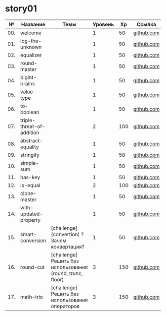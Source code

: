 # story01

| №   | Название                  | Темы                                                       | Уровень | Xp  | Ссылка                                              | Тесты |
| --- | ------------------------- | ---------------------------------------------------------- | ------- | --- | --------------------------------------------------- | ----- |
| 00. | welcome                   |                                                            | 1       | 50  | [github.com](./welcome/README.md)                   | ✅    |
| 01. | log-the-unknown           |                                                            | 1       | 50  | [github.com](./log-the-unknown/README.md)           | ✅    |
| 02. | equalizer                 |                                                            | 1       | 50  | [github.com](./equalizer/README.md)                 | ✅    |
| 03. | round-master              |                                                            | 1       | 50  | [github.com](./round-master/README.md)              | ✅    |
| 04. | bigint-brains             |                                                            | 1       | 50  | [github.com](./bigint-brains/README.md)             | ✅    |
| 05. | value-type                |                                                            | 1       | 50  | [github.com](./value-type/README.md)                | ✅    |
| 06. | to-boolean                |                                                            | 1       | 50  | [github.com](./to-boolean/README.md)                | ✅    |
| 07. | triple-threat-of-addition |                                                            | 2       | 100 | [github.com](./triple-threat-of-addition/README.md) | ✅    |
| 08. | abstract-equality         |                                                            | 1       | 50  | [github.com](./abstract-equality/README.md)         | ✅    |
| 09. | stringify                 |                                                            | 1       | 50  | [github.com](./stringify/README.md)                 | ✅    |
| 10. | simple-sum                |                                                            | 1       | 50  | [github.com](./simple-sum/README.md)                | ✅    |
| 11. | has-key                   |                                                            | 1       | 50  | [github.com](./has-key/README.md)                   | ✅    |
| 12. | is-equal                  |                                                            | 2       | 100 | [github.com](./is-equal/README.md)                  | ✅    |
| 13. | clone-master              |                                                            | 1       | 50  | [github.com](./clone-master/README.md)              | ✅    |
| 14. | with-updated-property     |                                                            | 1       | 50  | [github.com](./with-updated-property/README.md)     | ✅    |
| 15. | smart-conversion          | [challenge] (convertion) ?Зачем конвертация?               | 1       | 50  | [github.com](./smart-conversion/README.md)          | ✅🆕  |
| 16. | round-cut                 | [challenge] Решить без использования (round, trunc, floor) | 3       | 150 | [github.com](./round-cut/README.md)                 | ✅🆕  |
| 17. | math-trio                 | [challenge] Решить без использования операторов            | 3       | 150 | [github.com](./math-trio/README.md)                 | ✅🆕  |

